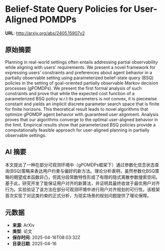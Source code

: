 # Belief-State Query Policies for User-Aligned POMDPs

**URL**: http://arxiv.org/abs/2405.15907v2

## 原始摘要

Planning in real-world settings often entails addressing partial
observability while aligning with users' requirements. We present a novel
framework for expressing users' constraints and preferences about agent
behavior in a partially observable setting using parameterized belief-state
query (BSQ) policies in the setting of goal-oriented partially observable
Markov decision processes (gPOMDPs). We present the first formal analysis of
such constraints and prove that while the expected cost function of a
parameterized BSQ policy w.r.t its parameters is not convex, it is piecewise
constant and yields an implicit discrete parameter search space that is finite
for finite horizons. This theoretical result leads to novel algorithms that
optimize gPOMDP agent behavior with guaranteed user alignment. Analysis proves
that our algorithms converge to the optimal user-aligned behavior in the limit.
Empirical results show that parameterized BSQ policies provide a
computationally feasible approach for user-aligned planning in partially
observable settings.


## AI 摘要

本文提出了一种在部分可观测环境中（gPOMDPs框架下）通过参数化信念状态查询(BSQ)策略来表达用户约束与偏好的新方法。理论分析表明，虽然参数化BSQ策略的期望成本函数非凸，但其分段常数特性形成了有限的隐式离散参数搜索空间。基于此，研究开发了能保证用户对齐的新算法，并证明其最终收敛于最优用户对齐行为。实验验证了该方法在部分可观测环境中进行用户对齐规划的可行性。该框架首次实现了对这类约束的正式分析，为现实场景的规划问题提供了理论保障。

## 元数据

- **来源**: ArXiv
- **类型**: 论文
- **保存时间**: 2025-04-16T08:03:32Z
- **目录日期**: 2025-04-16
